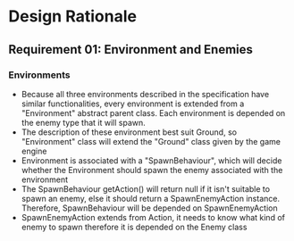 # Design Rationale

## Requirement 01: Environment and Enemies

### Environments
+ Because all three environments described in the specification have similar functionalities, every environment 
is extended from a "Environment" abstract parent class. Each environment is depended on the enemy type that it will
spawn.
+ The description of these environment best suit Ground, so "Environment" class will extend the "Ground" class 
given by the game engine
+ Environment is associated with a "SpawnBehaviour", which will decide whether the Environment should spawn the enemy 
associated with the environment
+ The SpawnBehaviour getAction() will return null if it isn't suitable to spawn an enemy, else it should return
a SpawnEnemyAction instance. Therefore, SpawnBehaviour will be depended on SpawnEnemyAction
+ SpawnEnemyAction extends from Action, it needs to know what kind of enemy to spawn therefore it is depended on the
Enemy class

